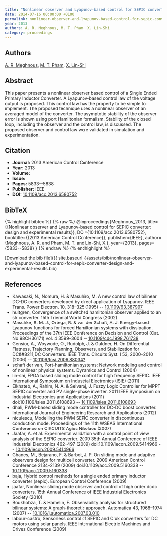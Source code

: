 ```yaml
---
title: "Nonlinear observer and Lyapunov-based control for SEPIC converter: design and experimental results"
date: 2014-07-16 00:00:00 +0100
permalink: nonlinear-observer-and-lyapunov-based-control-for-sepic-converter-design-and-experimental-results
year: 2013
authors: A. R. Meghnous, M. T. Pham, X. Lin-Shi
category: proceedings
---
```

 
## Authors
[A. R. Meghnous](authors/ahmed-r-meghnous), [M. T. Pham](authors/minh-tu-pham), [X. Lin-Shi](authors/xuefang-lin-shi)
 
## Abstract
This paper presents a nonlinear observer based control of a Single Ended Primary Inductor Converter. A Lyapunov-based control law of the voltage output is proposed. This control law has the property to be simple to implement. The proposed technique uses a nonlinear observer of an averaged model of the converter. The asymptotic stability of the observer error is shown using port Hamiltonian formalism. Stability of the closed loop, including the observer and the control law, is discussed. The proposed observer and control law were validated in simulation and experimentation.
 
## Citation
- **Journal:** 2013 American Control Conference
- **Year:** 2013
- **Volume:** 
- **Issue:** 
- **Pages:** 5833--5838
- **Publisher:** IEEE
- **DOI:** [10.1109/acc.2013.6580752](https://doi.org/10.1109/acc.2013.6580752)
 
## BibTeX
{% highlight bibtex %}
{% raw %}
@inproceedings{Meghnous_2013,
  title={{Nonlinear observer and Lyapunov-based control for SEPIC converter: design and experimental results}},
  DOI={10.1109/acc.2013.6580752},
  booktitle={{2013 American Control Conference}},
  publisher={IEEE},
  author={Meghnous, A. R. and Pham, M. T. and Lin-Shi, X.},
  year={2013},
  pages={5833--5838}
}
{% endraw %}
{% endhighlight %}
 
[Download the bib file]({{ site.baseurl }}/assets/bib/nonlinear-observer-and-lyapunov-based-control-for-sepic-converter-design-and-experimental-results.bib)
 
## References
- Kawasaki, N., Nomura, H. & Masuhiro, M. A new control law of bilinear DC-DC converters developed by direct application of Lyapunov. IEEE Trans. Power Electron. 10, 318–325 (1995) -- [10.1109/63.387997](https://doi.org/10.1109/63.387997)
- hultgren, Convergence of a switched hamiltonian observer applied to an slr converter. 15th Triennial World Congress (2002)
- Maschke, B. M. J., Ortega, R. & van der Schaft, A. J. Energy-based Lyapunov functions for forced Hamiltonian systems with dissipation. Proceedings of the 37th IEEE Conference on Decision and Control (Cat. No.98CH36171) vol. 4 3599–3604 -- [10.1109/cdc.1998.761738](https://doi.org/10.1109/cdc.1998.761738)
- Gensior, A., Woywode, O., Rudolph, J. & Guldner, H. On Differential Flatness, Trajectory Planning, Observers, and Stabilization for DC&amp;#8211;DC Converters. IEEE Trans. Circuits Syst. I 53, 2000–2010 (2006) -- [10.1109/tcsi.2006.880342](https://doi.org/10.1109/tcsi.2006.880342)
- schaft der van, Port-hamiltonian systems: Network modeling and control of nonlinear physical systems. Dynamics and Control (2004)
- lin-shi, FPGA based sliding mode control for high frequency SEPIC. IEEE International Symposium on Industrial Electronics (ISIE) (2011)
- Elkhateb, A., Rahim, N. A. & Selvaraj, J. Fuzzy Logic Controller for MPPT SEPIC converter and PV single-phase inverter. 2011 IEEE Symposium on Industrial Electronics and Applications (2011) doi:10.1109/isiea.2011.6108693 -- [10.1109/isiea.2011.6108693](https://doi.org/10.1109/isiea.2011.6108693)
- dhali, PWM-based sliding mode controller for DC-DC boost converter. International Journal of Engineering Research and Applications (2012)
- niculescu, Modelling the PWM SEPIC converter in discontinuous conduction mode. Proceedings of the 11th WSEAS International Conference on CIRCUITS Agios Nikolaos (2007)
- Jaafar, A. et al. Experimental validation with a control point of view analysis of the SEPIC converter. 2009 35th Annual Conference of IEEE Industrial Electronics 462–497 (2009) doi:10.1109/iecon.2009.5414966 -- [10.1109/iecon.2009.5414966](https://doi.org/10.1109/iecon.2009.5414966)
- Ghanes, M., Bejarano, F. & Barbot, J. P. On sliding mode and adaptive observers design for multicell converter. 2009 American Control Conference 2134–2139 (2009) doi:10.1109/acc.2009.5160338 -- [10.1109/acc.2009.5160338](https://doi.org/10.1109/acc.2009.5160338)
- baja, Hybrid control methods for a single ended primary inductor converter (sepic). European Control Conference (2009)
- jaafar, Nonlinear sliding mode observer and control of high order dcdc converters. 15th Annual Conference of IEEE Industrial Electronics Society (2010)
- Boukhobza, T. & Hamelin, F. Observability analysis for structured bilinear systems: A graph-theoretic approach. Automatica 43, 1968–1974 (2007) -- [10.1016/j.automatica.2007.03.010](https://doi.org/10.1016/j.automatica.2007.03.010)
- labour-castro, Sensorless control of SEPIC and C'uk converters for DC motors using solar panels. IEEE International Electric Machines and Drives Conference (2009)

